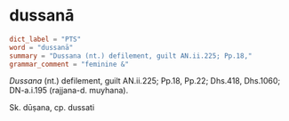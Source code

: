 # dussanā

``` toml
dict_label = "PTS"
word = "dussanā"
summary = "Dussana (nt.) defilement, guilt AN.ii.225; Pp.18,"
grammar_comment = "feminine &"
```

*Dussana* (nt.) defilement, guilt AN.ii.225; Pp.18, Pp.22; Dhs.418, Dhs.1060; DN\-a.i.195 (rajjana\-d. muyhana).

Sk. dūṣana, cp. dussati

